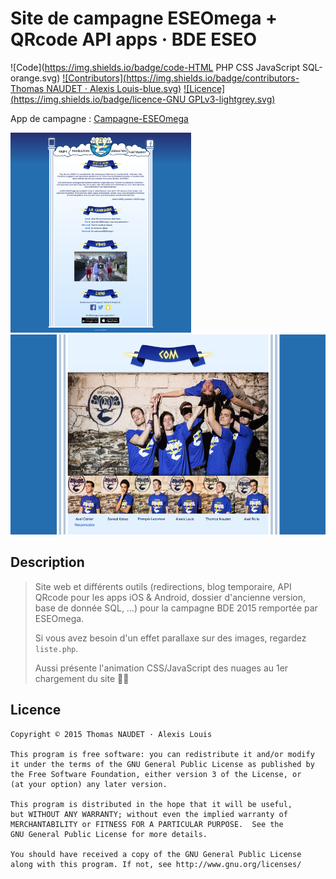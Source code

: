 # Site de campagne ESEOmega + QRcode API apps · BDE ESEO

![Code](https://img.shields.io/badge/code-HTML PHP CSS JavaScript SQL-orange.svg)
[![Contributors](https://img.shields.io/badge/contributors-Thomas NAUDET · Alexis Louis-blue.svg)](http://twitter.com/tomn94)
[![Licence](https://img.shields.io/badge/licence-GNU GPLv3-lightgrey.svg)](http://www.gnu.org/licenses/)

App de campagne : [Campagne-ESEOmega](https://github.com/Tomn94/Campagne-ESEOmega)

<img src="/Homepage.png?raw=true" height="320" />
<img src="/Team.png?raw=true" height="320" />


## Description

> Site web et différents outils (redirections, blog temporaire, API QRcode pour les apps iOS & Android, dossier d'ancienne version, base de donnée SQL, …) pour la campagne BDE 2015 remportée par ESEOmega.<br>
>
> Si vous avez besoin d'un effet parallaxe sur des images, regardez `liste.php`.
>
> Aussi présente l'animation CSS/JavaScript des nuages au 1er chargement du site 👌🏼

## Licence

    Copyright © 2015 Thomas NAUDET · Alexis Louis

    This program is free software: you can redistribute it and/or modify
    it under the terms of the GNU General Public License as published by
    the Free Software Foundation, either version 3 of the License, or
    (at your option) any later version.

    This program is distributed in the hope that it will be useful,
    but WITHOUT ANY WARRANTY; without even the implied warranty of
    MERCHANTABILITY or FITNESS FOR A PARTICULAR PURPOSE.  See the
    GNU General Public License for more details.

    You should have received a copy of the GNU General Public License
    along with this program. If not, see http://www.gnu.org/licenses/
    
